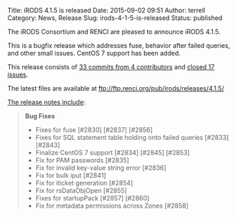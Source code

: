 Title: iRODS 4.1.5 is released
Date: 2015-09-02 09:51
Author: terrell
Category: News, Release
Slug: irods-4-1-5-is-released
Status: published

The iRODS Consortium and RENCI are pleased to announce iRODS 4.1.5.

This is a bugfix release which addresses fuse, behavior after failed
queries, and other small issues. CentOS 7 support has been added.

This release consists of [33 commits from 4
contributors](https://github.com/irods/irods/compare/4.1.4...4.1.5) and
[closed 17
issues](https://github.com/irods/irods/issues?q=milestone%3A4.1.5).

The latest files are available at
<ftp://ftp.renci.org/pub/irods/releases/4.1.5/>

[The release notes
include](https://docs.irods.org/4.1.5/release_notes/):

> **Bug Fixes**
>
> -   Fixes for fuse [\#2830] [\#2837] [\#2856]
> -   Fixes for SQL statement table holding onto failed queries [\#2833]
>     [\#2843]
> -   Finalize CentOS 7 support [\#2834] [\#2845] [\#2853]
> -   Fix for PAM passwords [\#2835]
> -   Fix for invalid key-value string error [\#2836]
> -   Fix for bulk iput [\#2841]
> -   Fix for iticket generation [\#2854]
> -   Fix for rsDataObjOpen [\#2855]
> -   Fixes for startupPack [\#2857] [\#2860]
> -   Fix for metadata permissions across Zones [\#2858]

